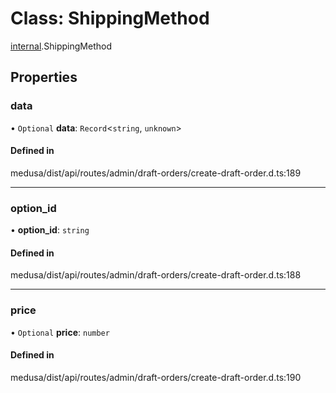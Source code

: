 # Class: ShippingMethod

[internal](../modules/internal-8.md).ShippingMethod

## Properties

### data

• `Optional` **data**: `Record`<`string`, `unknown`\>

#### Defined in

medusa/dist/api/routes/admin/draft-orders/create-draft-order.d.ts:189

___

### option\_id

• **option\_id**: `string`

#### Defined in

medusa/dist/api/routes/admin/draft-orders/create-draft-order.d.ts:188

___

### price

• `Optional` **price**: `number`

#### Defined in

medusa/dist/api/routes/admin/draft-orders/create-draft-order.d.ts:190
